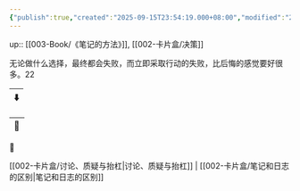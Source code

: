 ```yaml
---
{"publish":true,"created":"2025-09-15T23:54:19.000+08:00","modified":"2025-09-15T23:55:23.310+08:00","cssclasses":""}
---
```



up:: [[003-Book/《笔记的方法》]], [[002-卡片盒/决策]]

无论做什么选择，最终都会失败，而立即采取行动的失败，比后悔的感觉要好很多。22


| ⬇️ |
| -- |


| 🔗 |
| -- |


🌴

[[002-卡片盒/讨论、质疑与抬杠\|讨论、质疑与抬杠]] | [[002-卡片盒/笔记和日志的区别\|笔记和日志的区别]]